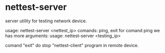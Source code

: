 # nettest-server

server utility for testing network device.

usage:
nettest-server <nettest_ip> <comand>
    comands:
    ping,
    exit
for comand ping we has more arguments:
  usage: nettest-server <host> <command> <testing_ip> <type> <packetLength> <packetCount> <testTime>


comand "exit" do stop "nettest-client" program in remote device.
